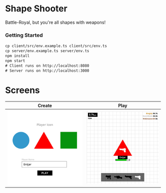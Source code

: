 # Shape Shooter

Battle-Royal, but you're all shapes with weapons!

### Getting Started

```shell
cp client/src/env.example.ts client/src/env.ts
cp server/env.example.ts server/env.ts
npm install
npm start
# Client runs on http://localhost:8080
# Server runs on http://localhost:3000
```

# Screens

Create | Play
:----: | :----:
![](artwork/pages/create.jpg) | ![](artwork/pages/play.jpg)
